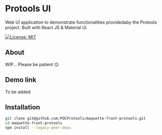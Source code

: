 # Protools UI

Web UI application to demonstrate functionalities providedaby the Protools project. Built with React JS & Material Ui

[![License: MIT](https://img.shields.io/badge/License-MIT-yellow.svg)](https://opensource.org/licenses/MIT)

## About

WIP... Please be patient 😉

## Demo link

To be added

## Installation

```bash
git clone git@github.com:POCProtools/maquette-front-protools.git
cd maquette-front-protools
npm install --legacy-peer-deps
```
